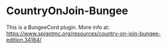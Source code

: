 # CountryOnJoin-Bungee
This is a BungeeCord plugin.
More info at: https://www.spigotmc.org/resources/country-on-join-bungee-edition.34184/
